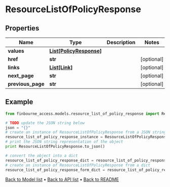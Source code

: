 # ResourceListOfPolicyResponse


## Properties
Name | Type | Description | Notes
------------ | ------------- | ------------- | -------------
**values** | [**List[PolicyResponse]**](PolicyResponse.md) |  | 
**href** | **str** |  | [optional] 
**links** | [**List[Link]**](Link.md) |  | [optional] 
**next_page** | **str** |  | [optional] 
**previous_page** | **str** |  | [optional] 

## Example

```python
from finbourne_access.models.resource_list_of_policy_response import ResourceListOfPolicyResponse

# TODO update the JSON string below
json = "{}"
# create an instance of ResourceListOfPolicyResponse from a JSON string
resource_list_of_policy_response_instance = ResourceListOfPolicyResponse.from_json(json)
# print the JSON string representation of the object
print ResourceListOfPolicyResponse.to_json()

# convert the object into a dict
resource_list_of_policy_response_dict = resource_list_of_policy_response_instance.to_dict()
# create an instance of ResourceListOfPolicyResponse from a dict
resource_list_of_policy_response_form_dict = resource_list_of_policy_response.from_dict(resource_list_of_policy_response_dict)
```
[Back to Model list](../README.md#documentation-for-models) &#8226; [Back to API list](../README.md#documentation-for-api-endpoints) &#8226; [Back to README](../README.md)


